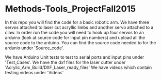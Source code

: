 # Methods-Tools_ProjectFall2015

In this repo you will find the code for a basic robotic arm. We have three servos attached to laser cut acryllic limbs and another servo attached 
to a claw. In order run the code you will need to hook up four servos to an arduino (look at source code for input pin numbers) and upload all the source code to the arduino. You can find the source code needed to for the ardunio under 'Source_code'. 

We have  Arduino Unit tests to test to serial ports and input pins under 'Test_Cases'. 
We have the dxf files for the laser cutter under 'Acrylic_Arm_Build/DXF_Laser_ready_files'
We have videos which contain testing videos under 'Videos'



